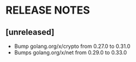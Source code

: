 # RELEASE NOTES

## [unreleased]

- Bump golang.org/x/crypto from 0.27.0 to 0.31.0
- Bumps golang.org/x/net from 0.29.0 to 0.33.0

